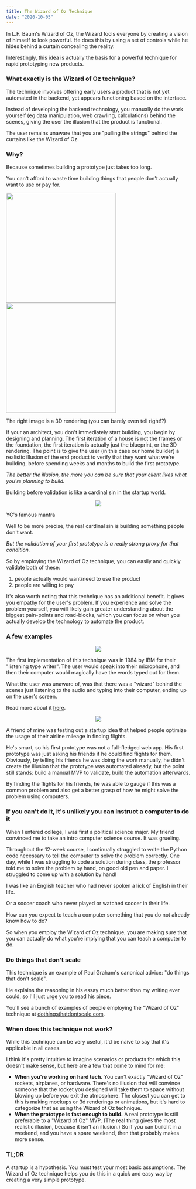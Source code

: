 ```yaml
---
title: The Wizard of Oz Technique
date: "2020-10-05"
---
```


In L.F. Baum's Wizard of Oz, the Wizard fools everyone by creating a vision of himself to look powerful. He does this by using a set of controls while he hides behind a curtain concealing the reality.

Interestingly, this idea is actually the basis for a powerful technique for rapid prototyping new products.

### What exactly is the Wizard of Oz technique?

The technique involves offering early users a product that is not yet automated in the backend, yet appears functioning based on the interface. 

Instead of developing the backend technology, you manually do the work yourself (eg data manipulation, web crawling, calculations) behind the scenes, giving the user the illusion that the product is functional.

The user remains unaware that you are "pulling the strings" behind the curtains like the Wizard of Oz.

### Why?

Because sometimes building a prototype just takes too long.

You can't afford to waste time building things that people don't actually want to use or pay for.

<p float="left">
  <img src="https://i.imgur.com/VPXU9de.png" width="300" />
  <img src="https://i.imgur.com/4N0uEE7.jpg" width="300" /> 
</p>

The right image is a 3D rendering (you can barely even tell right!?)

If your an architect, you don't immediately start building, you begin by designing and planning. The first iteration of a house is not the frames or the foundation, the first iteration is actually just the blueprint, or the 3D rendering. The point is to give the user (in this case our home builder) a realistic illusion of the end product to verify that they want what we're building, before spending weeks and months to build the first prototype. 

*The better the illusion, the more you can be sure that your client likes what you're planning to build.*

Building before validation is like a cardinal sin in the startup world.


<p align="center">
  <img src="https://i.imgur.com/bQamrgz.jpg"/>
</p>

YC's famous mantra

Well to be more precise, the real cardinal sin is building something people don't want. 

*But the validation of your first prototype is a really strong proxy for that condition.*

So by employing the Wizard of Oz technique, you can easily and quickly validate both of these: 

1. people actually would want/need to use the product
2. people are willing to pay

It's also worth noting that this technique has an additional benefit. It gives you empathy for the user's problem. If you experience and solve the problem yourself, you will likely gain greater understanding about the biggest pain-points and road-blocks, which you can focus on when you actually develop the technology to automate the product.

### A few examples


<p align="center">
  <img src="https://i.imgur.com/bMWEgQU.jpg"/>
</p>


The first implementation of this technique was in 1984 by IBM for their "listening type writer". The user would speak into their microphone, and then their computer would magically have the words typed out for them.

What the user was unaware of, was that there was a "wizard" behind the scenes just listening to the audio and typing into their computer, ending up on the user's screen.

Read more about it [here](http://nosolosoftware.com/files/2015/11/Composing-Letters-long-version.pdf).

<p align="center">
  <img src="https://i.imgur.com/p21OD6f.png"/>
</p>

A friend of mine was testing out a startup idea that helped people optimize the usage of their airline mileage in finding flights.

He's smart, so his first prototype was not a full-fledged web app. His first prototype was just asking his friends if he could find flights for them. Obviously, by telling his friends he was doing the work manually, he didn't create the illusion that the prototype was automated already, but the point still stands: build a manual MVP to validate, build the automation afterwards.

By finding the flights for his friends, he was able to gauge if this was a common problem and also get a better grasp of how he might solve the problem using computers.

### If you can't do it, it's unlikely you can instruct a computer to do it

When I entered college, I was first a political science major. My friend convinced me to take an intro computer science course. It was grueling. 

Throughout the 12-week course, I continually struggled to write the Python code necessary to tell the computer to solve the problem correctly. One day, while I was struggling to code a solution during class, the professor told me to solve the problem by hand, on good old pen and paper. I struggled to come up with a solution by hand!

I was like an English teacher who had never spoken a lick of English in their life.

Or a soccer coach who never played or watched soccer in their life.

How can you expect to teach a computer something that you do not already know how to do?

So when you employ the Wizard of Oz technique, you are making sure that you can actually do what you're implying that you can teach a computer to do.

### Do things that don't scale

This technique is an example of Paul Graham's canonical advice: "do things that don't scale".

He explains the reasoning in his essay much better than my writing ever could, so I'll just urge you to read his [piece](http://paulgraham.com/ds.html).

You'll see a bunch of examples of people employing the "Wizard of Oz" technique at [dothingsthatdontscale.com](https://www.dothingsthatdontscale.com/).

### When does this technique not work?

While this technique can be very useful, it'd be naive to say that it's applicable in all cases. 

I think it's pretty intuitive to imagine scenarios or products for which this doesn't make sense, but here are a few that come to mind for me:

- **When you're working on hard tech.** You can't exactly "Wizard of Oz" rockets, airplanes, or hardware. There's no illusion that will convince someone that the rocket you designed will take them to space without blowing up before you exit the atmosphere. The closest you can get to this is making mockups or 3d renderings or animations, but it's hard to categorize that as using the Wizard of Oz technique.
- **When the prototype is fast enough to build.** A real prototype is still preferable to a "Wizard of Oz" MVP. (The real thing gives the most realistic illusion, because it isn't an illusion.) So if you can build it in a weekend, and you have a spare weekend, then that probably makes more sense.

### TL;DR

A startup is a hypothesis. You must test your most basic assumptions. The Wizard of Oz technique helps you do this in a quick and easy way by creating a very simple prototype.